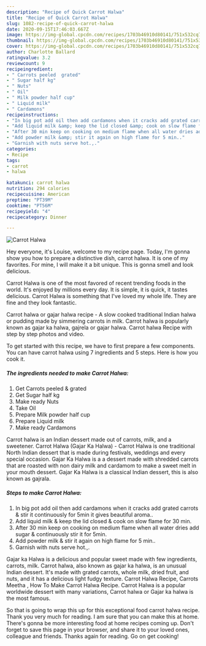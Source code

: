 ```yaml
---
description: "Recipe of Quick Carrot Halwa"
title: "Recipe of Quick Carrot Halwa"
slug: 1082-recipe-of-quick-carrot-halwa
date: 2020-09-15T17:46:03.667Z
image: https://img-global.cpcdn.com/recipes/1703b46910d80141/751x532cq70/carrot-halwa-recipe-main-photo.jpg
thumbnail: https://img-global.cpcdn.com/recipes/1703b46910d80141/751x532cq70/carrot-halwa-recipe-main-photo.jpg
cover: https://img-global.cpcdn.com/recipes/1703b46910d80141/751x532cq70/carrot-halwa-recipe-main-photo.jpg
author: Charlotte Ballard
ratingvalue: 3.2
reviewcount: 9
recipeingredient:
- " Carrots peeled  grated"
- " Sugar half kg"
- " Nuts"
- " Oil"
- " Milk powder half cup"
- " Liquid milk"
- " Cardamons"
recipeinstructions:
- "In big pot add oil then add cardamons when it cracks add grated carrots &amp; stir it continuously for 5min it gives beautiful aroma.."
- "Add liquid milk &amp; keep the lid closed &amp; cook on slow flame for 30 min."
- "After 30 min keep on cooking on medium flame when all water dries add sugar &amp; continuously stir it for 5min."
- "Add powder milk &amp; stir it again on high flame for 5 min.."
- "Garnish with nuts serve hot.,."
categories:
- Recipe
tags:
- carrot
- halwa

katakunci: carrot halwa 
nutrition: 294 calories
recipecuisine: American
preptime: "PT39M"
cooktime: "PT56M"
recipeyield: "4"
recipecategory: Dinner

---
```



![Carrot Halwa](https://img-global.cpcdn.com/recipes/1703b46910d80141/751x532cq70/carrot-halwa-recipe-main-photo.jpg)

Hey everyone, it's Louise, welcome to my recipe page. Today, I'm gonna show you how to prepare a distinctive dish, carrot halwa. It is one of my favorites. For mine, I will make it a bit unique. This is gonna smell and look delicious.

Carrot Halwa is one of the most favored of recent trending foods in the world. It's enjoyed by millions every day. It is simple, it is quick, it tastes delicious. Carrot Halwa is something that I've loved my whole life. They are fine and they look fantastic.

Carrot halwa or gajar halwa recipe - A slow cooked traditional Indian halwa or pudding made by simmering carrots in milk. Carrot halwa is popularly known as gajar ka halwa, gajrela or gajar halwa. Carrot halwa Recipe with step by step photos and video.


To get started with this recipe, we have to first prepare a few components. You can have carrot halwa using 7 ingredients and 5 steps. Here is how you cook it.

<!--inarticleads1-->

##### The ingredients needed to make Carrot Halwa:

1. Get  Carrots peeled &amp; grated
1. Get  Sugar half kg
1. Make ready  Nuts
1. Take  Oil
1. Prepare  Milk powder half cup
1. Prepare  Liquid milk
1. Make ready  Cardamons


Carrot halwa is an Indian dessert made out of carrots, milk, and a sweetener. Carrot Halwa (Gajar Ka Halwa) - Carrot Halwa is one traditional North Indian dessert that is made during festivals, weddings and every special occasion. Gajar Ka Halwa is a a dessert made with shredded carrots that are roasted with non dairy milk and cardamom to make a sweet melt in your mouth dessert. Gajar Ka Halwa is a classical Indian dessert, this is also known as gajrala. 

<!--inarticleads2-->

##### Steps to make Carrot Halwa:

1. In big pot add oil then add cardamons when it cracks add grated carrots &amp; stir it continuously for 5min it gives beautiful aroma..
1. Add liquid milk &amp; keep the lid closed &amp; cook on slow flame for 30 min.
1. After 30 min keep on cooking on medium flame when all water dries add sugar &amp; continuously stir it for 5min.
1. Add powder milk &amp; stir it again on high flame for 5 min..
1. Garnish with nuts serve hot.,.


Gajar ka Halwa is a delicious and popular sweet made with few ingredients, carrots, milk. Carrot halwa, also known as gajar ka halwa, is an unusual Indian dessert. It&#39;s made with grated carrots, whole milk, dried fruit, and nuts, and it has a delicious light fudgy texture. Carrot Halwa Recipe, Carrots Meetha , How To Make Carrot Halwa Recipe. Carrot Halwa is a popular worldwide dessert with many variations, Carrot halwa or Gajar ka halwa is the most famous. 

So that is going to wrap this up for this exceptional food carrot halwa recipe. Thank you very much for reading. I am sure that you can make this at home. There's gonna be more interesting food at home recipes coming up. Don't forget to save this page in your browser, and share it to your loved ones, colleague and friends. Thanks again for reading. Go on get cooking!
